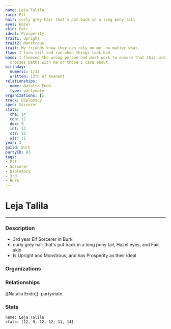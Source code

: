 ```yaml
---
name: Leja Talila
race: Elf
hair: curly grey hair that's put back in a long pony tail
eyes: Hazel
skin: Fair
ideal: Prosperity
trait1: Upright
trait2: Monstrous
trait: My friends know they can rely on me, no matter what.
flaw: I turn tail and run when things look bad.
bond: I fleeced the wrong person and must work to ensure that this individual never
  crosses paths with me or those I care about.
birthday:
  numeric: 1/13
  written: 13th of Avanent
relationships:
- name: Natalia Endo
  type: partymate
organizations: []
track: Diplomacy
spec: Sorcerer
stats:
  cha: 14
  con: 12
  dex: 9
  int: 12
  str: 12
  wis: 11
year: 3
guild: Burk
partyID: 83
tags:
- Elf
- Sorcerer
- Diplomacy
- 3rd
- Burk
---
```

# Leja Talila
---
### Description
- 3rd year Elf Sorcerer in Burk
- curly grey hair that's put back in a long pony tail, Hazel eyes, and Fair skin
- Is Upright and Monstrous, and has Prosperity as their ideal

### Organizations
### Relationships
[[Natalia Endo]]: partymate
### Stats
```statblock
name: Leja Talila
stats: [12, 9, 12, 12, 11, 14]
```